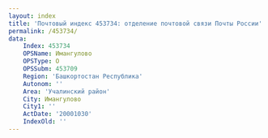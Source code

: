 ```yaml
---
layout: index
title: 'Почтовый индекс 453734: отделение почтовой связи Почты России'
permalink: /453734/
data:
    Index: 453734
    OPSName: Имангулово
    OPSType: О
    OPSSubm: 453709
    Region: 'Башкортостан Республика'
    Autonom: ''
    Area: 'Учалинский район'
    City: Имангулово
    City1: ''
    ActDate: '20001030'
    IndexOld: ''
---
```


